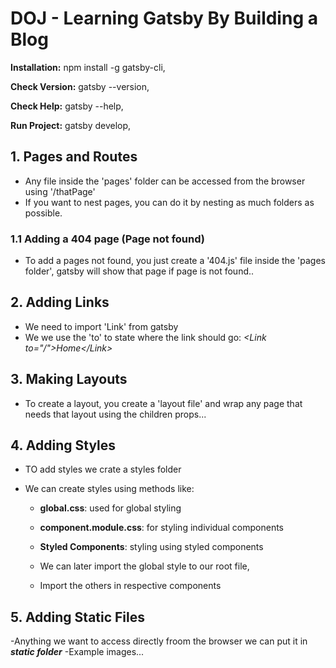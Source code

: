 # DOJ - Learning Gatsby By Building a Blog

**Installation:** npm install -g gatsby-cli,

**Check Version:** gatsby --version,

**Check Help:** gatsby --help,

**Run Project:** gatsby develop,

## 1. Pages and Routes

- Any file inside the 'pages' folder can be accessed from the browser using '/thatPage'
- If you want to nest pages, you can do it by nesting as much folders as possible.

### 1.1 Adding a 404 page (Page not found)

- To add a pages not found, you just create a '404.js' file inside the 'pages folder', gatsby will show that page if page is not found..

## 2. Adding Links

- We need to import 'Link' from gatsby
- We we use the 'to' to state where the link should go:
  _\<Link to="/">Home\</Link>_

## 3. Making Layouts

- To create a layout, you create a 'layout file' and wrap any page that needs that layout using the children props...

## 4. Adding Styles

- TO add styles we crate a styles folder
- We can create styles using methods like:

  - **global.css**: used for global styling
  - **component.module.css**: for styling individual components
  - **Styled Components**: styling using styled components

  - We can later import the global style to our root file,
  - Import the others in respective components

## 5. Adding Static Files

-Anything we want to access directly froom the browser we can put it in **_static folder_**
-Example images...
